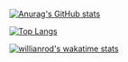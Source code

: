 [![Anurag's GitHub stats](https://github-readme-stats.vercel.app/api?username=obssousa&show_icons=true&theme=dracula)](https://github.com/obssousa/github-readme-stats)

[![Top Langs](https://github-readme-stats.vercel.app/api/top-langs/?username=obssousa&layout=compact&theme=dracula)](https://github.com/obssousa/github-readme-stats)

[![willianrod's wakatime stats](https://github-readme-stats.vercel.app/api/wakatime?username=obssousa&theme=dracula)](https://github.com/obssousa/github-readme-stats)
